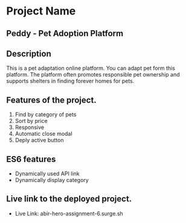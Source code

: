 # Project Name 
## Peddy - Pet Adoption Platform

## Description
This is a pet adaptation online platform. You can adapt pet form this platform. The platform often promotes responsible pet ownership and supports shelters in finding forever homes for pets.

## Features of the project.
1. Find by category of pets
2. Sort by price
3. Responsive
4. Automatic close modal
5. Deply active button

## ES6 features
- Dynamically used API link
- Dynamically display category

## Live link to the deployed project.
- Live Link: abir-hero-assignment-6.surge.sh
